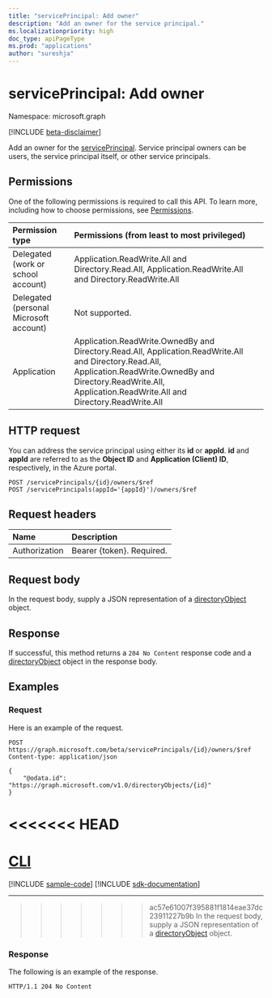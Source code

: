 ```yaml
---
title: "servicePrincipal: Add owner"
description: "Add an owner for the service principal."
ms.localizationpriority: high
doc_type: apiPageType
ms.prod: "applications"
author: "sureshja"
---
```


# servicePrincipal: Add owner

Namespace: microsoft.graph

[!INCLUDE [beta-disclaimer](../../includes/beta-disclaimer.md)]

Add an owner for the [servicePrincipal](../resources/serviceprincipal.md). Service principal owners can be users, the service principal itself, or other service principals.

## Permissions
One of the following permissions is required to call this API. To learn more, including how to choose permissions, see [Permissions](/graph/permissions-reference).

<!-- { "blockType": "ignored"  } // Note: Removing this line will result in the permissions autogeneration tool overwriting the table. -->
|Permission type      | Permissions (from least to most privileged)              |
|:--------------------|:---------------------------------------------------------|
|Delegated (work or school account) | Application.ReadWrite.All and Directory.Read.All, Application.ReadWrite.All and Directory.ReadWrite.All    |
|Delegated (personal Microsoft account) | Not supported.    |
|Application | Application.ReadWrite.OwnedBy and Directory.Read.All, Application.ReadWrite.All and Directory.Read.All, Application.ReadWrite.OwnedBy and Directory.ReadWrite.All, Application.ReadWrite.All and Directory.ReadWrite.All  |

## HTTP request

You can address the service principal using either its **id** or **appId**. **id** and **appId** are referred to as the **Object ID** and **Application (Client) ID**, respectively, in the Azure portal.
<!-- { "blockType": "ignored" } -->
```http
POST /servicePrincipals/{id}/owners/$ref
POST /servicePrincipals(appId='{appId}')/owners/$ref
```
## Request headers
| Name       | Description|
|:-----------|:----------|
| Authorization | Bearer {token}. Required.  |

## Request body
In the request body, supply a JSON representation of a [directoryObject](../resources/directoryobject.md) object.

## Response

If successful, this method returns a `204 No Content` response code and a [directoryObject](../resources/directoryobject.md) object in the response body.

## Examples
### Request
Here is an example of the request.


<!-- {
  "blockType": "request",
  "name": "create_directoryobject_from_serviceprincipal"
}-->
```http
POST https://graph.microsoft.com/beta/servicePrincipals/{id}/owners/$ref
Content-type: application/json

{
    "@odata.id": "https://graph.microsoft.com/v1.0/directoryObjects/{id}"
}
```

<<<<<<< HEAD
=======
# [CLI](#tab/cli)
[!INCLUDE [sample-code](../includes/snippets/cli/create-directoryobject-from-serviceprincipal-cli-snippets.md)]
[!INCLUDE [sdk-documentation](../includes/snippets/snippets-sdk-documentation-link.md)]

---

>>>>>>> ac57e61007f395881f1814eae37dc23911227b9b
In the request body, supply a JSON representation of a [directoryObject](../resources/directoryobject.md) object.
### Response
The following is an example of the response.

<!-- {
  "blockType": "response"
} -->
```http
HTTP/1.1 204 No Content
```
<!-- uuid: 8fcb5dbc-d5aa-4681-8e31-b001d5168d79
2015-10-25 14:57:30 UTC -->
<!--
{
  "type": "#page.annotation",
  "description": "Create owner",
  "keywords": "",
  "section": "documentation",
  "tocPath": "",
  "suppressions": [
  ]
}
-->



